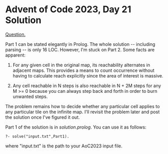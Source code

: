 # Advent of Code 2023, Day 21 Solution

[Question.](https://adventofcode.com/2023/day/21)

Part 1 can be stated elegantly in Prolog. The whole solution
-- including parsing -- is only 16 LOC. However, I'm stuck on
Part 2. Some facts are apparent:

1. For any given cell in the original map, its reachability
alternates in adjacent maps. This provides a means to count
occurrence without having to calculate reach explicitly since
the area of interest is massive.

2. Any cell reachable in N steps is also reachable in N + 2M
steps for any M >= 0 because you can always step back and forth
in order to burn unwanted steps.

The problem remains how to decide whether any particular cell
applies to any particular tile on the infinite map. I'll
revisit the problem later and post the solution once I've
figured it out.

Part 1 of the solution is in *solution.prolog*. You can use it
as follows:
```
?- solve("input.txt",Part1).
```
where "input.txt" is the path to your AoC2023 input
file.
